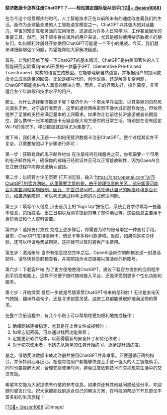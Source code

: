 **斐济数据卡怎样注册ChatGPT？——轻松搞定国际版AI助手[[TG💪+ @esim1088](https://t.me/s/esim1088)]**

在当今这个信息爆炸的时代，人工智能技术正在以前所未有的速度改变着我们的生活。而作为全球最先进的人工智能语言模型之一，ChatGPT以其强大的对话能力、丰富的知识库和灵活的应用场景，迅速成为许多人日常学习、工作甚至娱乐的重要工具。然而，对于很多身处海外的用户来说，尤其是那些使用斐济数据卡的朋友们，如何顺利注册并开始使用ChatGPT可能是一个不小的挑战。今天，我们就来详细聊聊这个问题，希望能帮助大家解决疑惑。

首先，让我们简单了解一下ChatGPT的基本情况。ChatGPT是由美国著名的人工智能研究实验室OpenAI开发的一款基于GPT（Generative Pre-trained Transformer）架构的语言生成模型。它能够理解自然语言，并根据用户的提问或指令生成高质量的回答。无论是编写代码、创作故事，还是解答复杂问题，ChatGPT都能提供令人满意的解决方案。而且，它的界面友好，操作简便，非常适合各个年龄段和技术水平的用户。

那么，为什么选择斐济数据卡呢？斐济作为一个南太平洋岛国，以其美丽的自然风光闻名于世。对于旅行者而言，这里的通信网络虽然不像大城市那样发达，但依然提供了足够的支持来满足基本的上网需求。如果你计划前往斐济旅游或者长期居住，那么携带一张本地数据卡无疑会极大地方便你的日常生活。特别是在没有固定Wi-Fi的情况下，移动数据就显得尤为重要了。

接下来，我们进入正题——如何用斐济数据卡注册ChatGPT。整个过程其实并不复杂，只需要按照以下步骤进行即可：

第一步：获取有效的电子邮件地址
在注册任何在线服务之前，你都需要一个可用的电子邮件账户。确保你的邮箱已经验证并且可以正常接收邮件，因为OpenAI会在注册过程中向你发送确认链接。

第二步：访问官方注册页面
打开浏览器，输入“https://chat.openai.com”访问ChatGPT的官方网站。这里需要注意的是，由于地理位置的关系，部分国家可能会对某些网站实施限制。因此，在尝试访问时，请先确认自己的网络环境是否允许。如果遇到障碍，可以考虑通过科学上网的方式解决问题。

第三步：填写个人信息
点击首页上的“Sign Up”按钮后，系统会要求你填写一些基本信息，包括姓名、出生日期以及刚才提到的电子邮件地址等。这些信息主要用于身份验证和个人资料设置。

第四步：选择支付方式
完成上述步骤后，你需要为你的账号绑定一种支付手段。目前，ChatGPT支持信用卡、借记卡等多种付款选项。当然，如果你是初次体验，还可以申请免费试用期，这样就可以暂时避免产生费用。

第五步：激活账号
当所有信息提交完毕之后，OpenAI会向你的邮箱发送一封激活邮件。请尽快登录邮箱查看，并按照指示点击链接以激活你的新账号。

第六步：下载客户端
为了更方便地使用ChatGPT，建议下载官方提供的应用程序到手机或电脑上。这样不仅便于随时随地接入平台，还能享受到更多个性化功能和服务。

第七步：开始探索
最后一步就是尽情享受ChatGPT带来的便利啦！无论是查询天气预报、翻译外语句子，还是寻求创意灵感，这款工具都能够很好地满足你的需求。

在整个注册流程中，有几个小贴士可以帮助你更加顺利地完成操作：
1. 确保网络连接稳定，尤其是在上传文件或视频时；
2. 如果忘记密码，可以通过找回功能重置；
3. 定期更新软件版本，以获得最新的安全补丁和优化改进；
4. 对于初次使用者，不妨先从简单的任务开始练习，逐步提升熟练度。

总之，借助斐济数据卡成功注册并使用ChatGPT并非难事。只要遵循正确的指引，并保持耐心与细心，相信每位用户都能够快速上手这一强大的人工智能助手。同时也要提醒大家，合理安排使用时间，避免过度依赖技术而忽视现实生活中的交流互动。

希望本文能为大家提供有价值的参考信息。如果你还有其他疑问或经验分享，欢迎随时留言讨论。祝大家都能找到适合自己的解决方案，在科技的帮助下开启更加丰富多彩的生活旅程！

[[TG💪+ @esim1088](https://t.me/s/esim1088) ![Image](https://i.postimg.cc/4NQfJmqS/Snipaste-2025-05-13-00-14-12.png)]